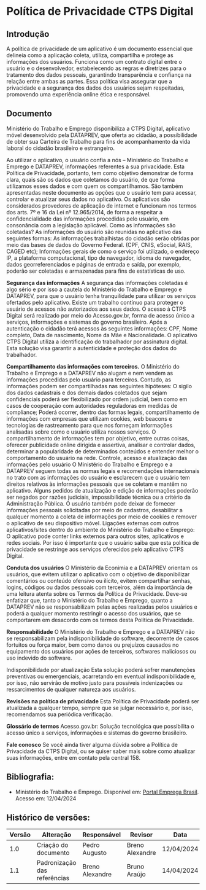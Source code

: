 # Política de Privacidade CTPS Digital

## Introdução
A política de privacidade de um aplicativo é um documento essencial que delineia como a aplicação coleta, utiliza, compartilha e protege as informações dos usuários. Funciona como um contrato digital entre o usuário e o desenvolvedor, estabelecendo as regras e diretrizes para o tratamento dos dados pessoais, garantindo transparência e confiança na relação entre ambas as partes. Essa política visa assegurar que a privacidade e a segurança dos dados dos usuários sejam respeitadas, promovendo uma experiência online ética e responsável.

## Documento
Ministério do Trabalho e Emprego disponibiliza a CTPS Digital, aplicativo móvel desenvolvido pela DATAPREV, que oferta ao cidadão, a possibilidade de obter sua Carteira de Trabalho para fins de acompanhamento da vida laboral do cidadão brasileiro e estrangeiro.

Ao utilizar o aplicativo, o usuário confia a nós – Ministério do Trabalho e Emprego e DATAPREV, informações referentes a sua privacidade. Esta Política de Privacidade, portanto, tem como objetivo demonstrar de forma clara, quais são os dados que coletamos do usuário, de que forma utilizamos esses dados e com quem os compartilhamos. São também apresentadas neste documento as opções que o usuário tem para acessar, controlar e atualizar seus dados no aplicativo.
Os aplicativos são considerados provedores de aplicação de internet e funcionam nos termos dos arts. 7º e 16 da Lei nº 12.965/2014, de forma a respeitar a confidencialidade das informações procedidas pelo usuário, em consonância com a legislação aplicável.
Como as informações são coletadas?
As informações do usuário são reunidas no aplicativo das seguintes formas:
As informações trabalhistas do cidadão serão obtidas por meio das bases de dados do Governo Federal. (CPF, CNIS, eSocial, RAIS, CAGED etc);
Informações gerais de como o serviço foi utilizado, o endereço IP, a plataforma computacional, tipo de navegador, idioma do navegador, dados georreferenciados e páginas de entrada e saída, por exemplo, poderão ser coletadas e armazenadas para fins de estatísticas de uso.

**Segurança das informações**
A segurança das informações coletadas é algo sério e por isso a cautela do Ministério do Trabalho e Emprego e DATAPREV, para que o usuário tenha tranquilidade para utilizar os serviços ofertados pelo aplicativo.
Existe um trabalho contínuo para proteger o usuário de acessos não autorizados aos seus dados.
O acesso à CTPS Digital será realizado por meio do Acesso.gov.br, forma de acesso único a serviços, informações e sistemas do governo brasileiro. Após a autenticação o cidadão terá acessos às seguintes informações: CPF, Nome completo, Data de nascimento, Nome da Mãe e Nacionalidade. O aplicativo CTPS Digital utiliza a identificação do trabalhador por assinatura digital. Esta solução visa garantir a autenticidade e proteção dos dados do trabalhador.

**Compartilhamento das informações com terceiros.**
O Ministério do Trabalho e Emprego e a DATAPREV não alugam e nem vendem as informações procedidas pelo usuário para terceiros. Contudo, as informações podem ser compartilhadas nas seguintes hipóteses:
O sigilo dos dados cadastrais e dos demais dados coletados que sejam confidenciais poderá ser flexibilizado por ordem judicial, bem como em casos de cooperação com autoridades reguladoras em medidas de compliance;
Poderá ocorrer, dentro das formas legais, compartilhamento de informações com empresas que utilizam cookies, web beacons e tecnologias de rastreamento para que nos forneçam informações analisadas sobre como o usuário utiliza nossos serviços.
O compartilhamento de informações tem por objetivo, entre outras coisas, oferecer publicidade online dirigida e assertiva, analisar e controlar dados, determinar a popularidade de determinados conteúdos e entender melhor o comportamento do usuário na rede.
Controle, acesso e atualização das informações pelo usuário
O Ministério do Trabalho e Emprego e a DATAPREV seguem todas as normas legais e recomendações internacionais no trato com as informações do usuário e esclarecem que o usuário tem direitos relativos às informações pessoais que se coletam e mantêm no aplicativo.
Alguns pedidos de atualização e edição de informações poderão ser negados por razões judiciais, impossibilidade técnica ou a critério da Administração Pública.
O usuário também pode deixar de fornecer informações pessoais solicitadas por meio de cadastros, desabilitar a qualquer momento a coleta de informações por meio de cookies e remover o aplicativo de seu dispositivo móvel.
Ligações externas com outros aplicativos/sites dentro do ambiente do Ministério do Trabalho e Emprego:
O aplicativo pode conter links externos para outros sites, aplicativos e redes sociais. Por isso é importante que o usuário saiba que esta política de privacidade se restringe aos serviços oferecidos pelo aplicativo CTPS Digital.

**Conduta dos usuários**
O Ministério da Econimia e a DATAPREV orientam os usuários, que evitem utilizar o aplicativo com o objetivo de disponibilizar comentários ou conteúdo ofensivo ou ilícito, evitem compartilhar senhas, logins, códigos ou dados pessoais com terceiros, além da importância de uma leitura atenta sobre os Termos da Política de Privacidade. Deve-se enfatizar que, tanto o Ministério do Trabalho e Emprego, quanto a DATAPREV não se responsabilizam pelas ações realizadas pelos usuários e poderá a qualquer momento restringir o acesso dos usuários, que se comportarem em desacordo com os termos desta Política de Privacidade.

**Responsabilidade**
O Ministério do Trabalho e Emprego e a DATAPREV não se responsabilizam pela indisponibilidade do software, decorrente de casos fortuitos ou força maior, bem como danos ou prejuízos causados no equipamento dos usuários por ações de terceiros, softwares maliciosos ou uso indevido do software.

Indisponibilidade por atualização
Esta solução poderá sofrer manutenções preventivas ou emergenciais, acarretando em eventual indisponibilidade e, por isso, não servirão de motivo justo para possíveis indenizações ou ressarcimentos de qualquer natureza aos usuários.

**Revisões na política de privacidade**
Esta Política de Privacidade poderá ser atualizada a qualquer tempo, sempre que se julgar necessário e, por isso, recomendamos sua periódica verificação.

**Glossário de termos**
Acesso.gov.br: Solução tecnológica que possibilita o acesso único a serviços, informações e sistemas do governo brasileiro.

**Fale conosco**
Se você ainda tiver alguma dúvida sobre a Política de Privacidade da CTPS Digital, ou se quiser saber mais sobre como atualizar suas informações, entre em contato pela central 158.

## Bibliografia:

- Ministério do Trabalho e Emprego. Disponível em: [Portal Emprega Brasil](https://empregabrasil.mte.gov.br/politica-de-privacidade/). Acesso em: 12/04/2024

 ## Histórico de versões:
 
| Versão | Alteração                    | Responsável     | Revisor         | Data       |
| ------ | ---------------------------- | --------------- | --------------- | ---------- |
| 1.0    | Criação do documento         | Pedro Augusto   | Breno Alexandre | 12/04/2024 |
| 1.1    | Padronização das referências | Breno Alexandre | Bruno Araújo    | 14/04/2024 |
